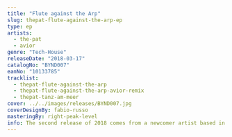 ```yaml
---
title: "Flute against the Arp"
slug: thepat-flute-against-the-arp-ep
type: ep
artists:
  - the-pat
  - avior
genre: "Tech-House"
releaseDate: "2018-03-17"
catalogNo: "BYND007"
eanNo: "10133785"
tracklist:
  - thepat-flute-against-the-arp
  - thepat-flute-against-the-arp-avior-remix
  - thepat-tanz-am-meer
cover: ../../images/releases/BYND007.jpg
coverDesignBy: fabio-russo
masteringBy: right-peak-level
info: The second release of 2018 comes from a newcomer artist based in Switzerland called "ThePat", part of the Deejay collection Pat&Dat which are already residents in a few clubs in the east region of Switzerland. Packed with a lot of soulful and melancholic melodies, driving grooves and experimental synths engaging the movement of the crowd in every single bar, club or festival.
---
```

